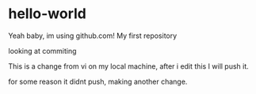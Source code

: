 hello-world
===========
Yeah baby, im using github.com!
My first repository

  looking at commiting

This is a change from vi on my local machine, after i edit this I will push it.

for some reason it didnt push, making another change.	
